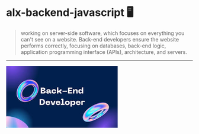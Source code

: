 # alx-backend-javascript 🖥️
> working on server-side software, which focuses on everything you can't see on a website. Back-end developers ensure the website performs correctly, focusing on databases, back-end logic, application programming interface (APIs), architecture, and servers.
---
![back](backend.jpg)
